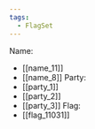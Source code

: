 ```yaml
---
tags:
  - FlagSet
---
```

Name:
- [[name_11]]
- [[name_8]]
Party:
- [[party_1]]
- [[party_2]]
- [[party_3]]
Flag:
- [[flag_11031]]
